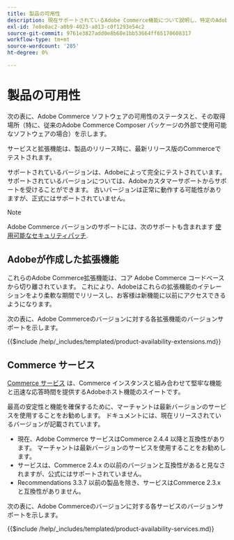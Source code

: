 ```yaml
---
title: 製品の可用性
description: 現在サポートされているAdobe Commerce機能について説明し、特定のAdobe Commerce リリースとの互換性を確認します。
exl-id: 7e8e8ac2-a0b9-4023-a813-c0f1293e54c2
source-git-commit: 9761e3827add0e8b60e1bb53664ff65170608317
workflow-type: tm+mt
source-wordcount: '285'
ht-degree: 0%

---
```


# 製品の可用性

次の表に、Adobe Commerce ソフトウェアの可用性のステータスと、その取得場所（特に、従来のAdobe Commerce Composer パッケージの外部で使用可能なソフトウェアの場合）を示します。

サービスと拡張機能は、製品のリリース時に、最新リリース版のCommerceでテストされます。

サポートされているバージョンは、Adobeによって完全にテストされています。 サポートされているバージョンについては、Adobeカスタマーサポートからサポートを受けることができます。 古いバージョンは正常に動作する可能性がありますが、正式にはサポートされていません。

>[!NOTE]
>
>Adobe Commerce バージョンのサポートには、次のサポートも含まれます [使用可能なセキュリティパッチ](versions.md).

## Adobeが作成した拡張機能

これらのAdobe Commerce拡張機能は、コア Adobe Commerce コードベースから切り離されています。 これにより、Adobeはこれらの拡張機能のイテレーションをより柔軟な期間でリリースし、お客様は新機能に以前にアクセスできるようになります。

次の表に、Adobe Commerceのバージョンに対する各拡張機能のバージョンサポートを示します。

{{$include /help/_includes/templated/product-availability-extensions.md}}

## Commerce サービス

[Commerce サービス](https://experienceleague.adobe.com/docs/commerce-merchant-services/user-guides/home.html) は、Commerce インスタンスと組み合わせて堅牢な機能と迅速な応答時間を提供するAdobeホスト機能のスイートです。

最高の安定性と機能を確保するために、マーチャントは最新バージョンのサービスを使用することをお勧めします。 ドキュメントには、現在リリースされているバージョンが記載されています。

* 現在、Adobe Commerce サービスはCommerce 2.4.4 以降と互換性があります。 マーチャントは最新バージョンのサービスを使用することをお勧めします。
* サービスは、Commerce 2.4.x の以前のバージョンと互換性があると見なされますが、公式にはサポートされていません。
* Recommendations 3.3.7 以前の製品を除き、サービスはCommerce 2.3.x と互換性がありません。

次の表に、Adobe Commerceのバージョンに対する各サービスのバージョンサポートを示します。

{{$include /help/_includes/templated/product-availability-services.md}}
